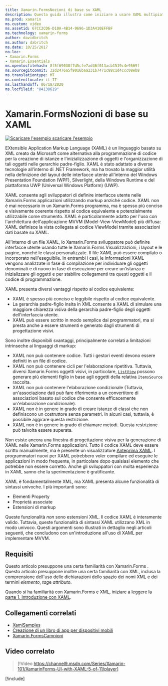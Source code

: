 ```yaml
---
title: Xamarin.FormsNozioni di base su XAML
description: Questa guida illustra come iniziare a usare XAML multipiattaforma per dispositivi mobili. XAML consente agli sviluppatori di definire interfacce utente nelle Xamarin.Forms applicazioni utilizzando markup anziché codice.
ms.prod: xamarin
ms.custom: video
ms.assetid: 67CC2CD6-D10A-4B14-9696-1D3A410EFFBF
ms.technology: xamarin-forms
author: davidbritch
ms.author: dabritch
ms.date: 10/25/2017
no-loc:
- Xamarin.Forms
- Xamarin.Essentials
ms.openlocfilehash: 8f5f69038f7d5cfe7ad46f013acb1519c4e9569f
ms.sourcegitcommit: 32d2476a5f9016baa231b7471c88c1d4ccc08eb8
ms.translationtype: MT
ms.contentlocale: it-IT
ms.lasthandoff: 06/18/2020
ms.locfileid: "84138619"
---
```

# <a name="xamarinforms-xaml-basics"></a>Xamarin.FormsNozioni di base su XAML

[![Scaricare ](~/media/shared/download.png) l'esempio scaricare l'esempio](https://docs.microsoft.com/samples/xamarin/xamarin-forms-samples/xamlsamples)

EXtensible Application Markup Language (XAML) è un linguaggio basato su XML creato da Microsoft come alternativa alla programmazione di codice per la creazione di istanze e l'inizializzazione di oggetti e l'organizzazione di tali oggetti nelle gerarchie padre-figlio. XAML è stato adattato a diverse tecnologie all'interno di .NET Framework, ma ha trovato la maggior utilità nella definizione del layout delle interfacce utente all'interno del Windows Presentation Foundation (WPF), Silverlight, della Windows Runtime e del piattaforma UWP (Universal Windows Platform) (UWP).

XAML consente agli sviluppatori di definire interfacce utente nelle Xamarin.Forms applicazioni utilizzando markup anziché codice. XAML non è mai necessario in un Xamarin.Forms programma, ma è spesso più conciso e visivamente coerente rispetto al codice equivalente e potenzialmente utilizzabile come strumento. XAML è particolarmente adatto per l'uso con l'architettura dell'applicazione MVVM (Model-View-ViewModel) più diffusa: XAML definisce la vista collegata al codice ViewModel tramite associazioni dati basate su XAML.

All'interno di un file XAML, lo Xamarin.Forms sviluppatore può definire interfacce utente usando tutte le Xamarin.Forms Visualizzazioni, i layout e le pagine, nonché le classi personalizzate. Il file XAML può essere compilato o incorporato nell'eseguibile. In entrambi i casi, le informazioni XAML vengono analizzate in fase di compilazione per individuare gli oggetti denominati e di nuovo in fase di esecuzione per creare un'istanza e inizializzare gli oggetti e per stabilire collegamenti tra questi oggetti e il codice di programmazione.

XAML presenta diversi vantaggi rispetto al codice equivalente:

- XAML è spesso più conciso e leggibile rispetto al codice equivalente.
- La gerarchia padre-figlio insita in XML consente a XAML di simulare una maggiore chiarezza visiva della gerarchia padre-figlio degli oggetti dell'interfaccia utente.
- XAML può essere scritto in modo semplice dai programmatori, ma si presta anche a essere strumenti e generato dagli strumenti di progettazione visivi.

Sono inoltre disponibili svantaggi, principalmente correlati a limitazioni intrinseche ai linguaggi di markup:

- XAML non può contenere codice. Tutti i gestori eventi devono essere definiti in un file di codice.
- XAML non può contenere cicli per l'elaborazione ripetitiva. Tuttavia, diversi Xamarin.Forms oggetti visivi, in particolare, [`ListView`](xref:Xamarin.Forms.ListView) possono generare più elementi figlio in base agli oggetti della relativa `ItemsSource` raccolta.
- XAML non può contenere l'elaborazione condizionale (Tuttavia, un'associazione dati può fare riferimento a un convertitore di associazioni basato sul codice che consente efficacemente un'elaborazione condizionale).
- XAML non è in genere in grado di creare istanze di classi che non definiscono un costruttore senza parametri. In alcuni casi, tuttavia, è possibile aggirare questa restrizione.
- XAML non è in genere in grado di chiamare metodi. Questa restrizione può talvolta essere superata.

Non esiste ancora una finestra di progettazione visiva per la generazione di XAML nelle Xamarin.Forms applicazioni. Tutto il codice XAML deve essere scritto manualmente, ma è presente un visualizzatore [Anteprima XAML](~/xamarin-forms/xaml/xaml-previewer/index.md). I programmatori nuovi per XAML potrebbero voler compilare ed eseguire le applicazioni in modo frequente, in particolare dopo qualsiasi elemento che potrebbe non essere corretto. Anche gli sviluppatori con molta esperienza in XAML sanno che la sperimentazione è gratificante.

XAML è fondamentalmente XML, ma XAML presenta alcune funzionalità di sintassi univoche. I più importanti sono:

- Elementi Property
- Proprietà associate
- Estensioni di markup

Queste funzionalità *non* sono estensioni XML. Il codice XAML è interamente valido. Tuttavia, queste funzionalità di sintassi XAML utilizzano XML in modo univoco. Questi argomenti sono illustrati in dettaglio negli articoli seguenti, che concludono con un'introduzione all'uso di XAML per implementare MVVM.

## <a name="requirements"></a>Requisiti

Questo articolo presuppone una certa familiarità con Xamarin.Forms . Questo articolo presuppone inoltre una certa familiarità con XML, inclusa la comprensione dell'uso delle dichiarazioni dello spazio dei nomi XML e dei termini *elemento*, *tag*e *attributo*.

Quando si ha familiarità con Xamarin.Forms e XML, iniziare a leggere la [parte 1. Introduzione con XAML](~/xamarin-forms/xaml/xaml-basics/get-started-with-xaml.md).

## <a name="related-links"></a>Collegamenti correlati

- [XamlSamples](https://docs.microsoft.com/samples/xamarin/xamarin-forms-samples/xamlsamples)
- [Creazione di un libro di app per dispositivi mobili](~/xamarin-forms/creating-mobile-apps-xamarin-forms/index.md)
- [Xamarin.FormsCampioni](https://docs.microsoft.com/samples/browse/?products=xamarin&term=Xamarin.Forms)

## <a name="related-video"></a>Video correlato

> [!Video https://channel9.msdn.com/Series/Xamarin-101/XamarinForms-UI-with-XAML-5-of-11/player]

[!include[](~/essentials/includes/xamarin-show-essentials.md)]
